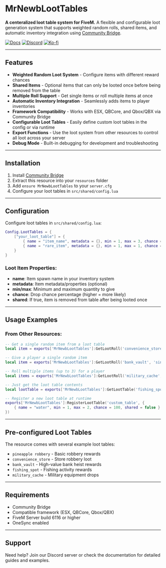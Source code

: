 # MrNewbLootTables
**A centeralized loot table system for FiveM.**
A flexible and configurable loot generation system that supports weighted random rolls, shared items, and automatic inventory integration using [Community Bridge](https://github.com/TheOrderFivem/community_bridge).

[![Docs](https://img.shields.io/badge/Docs-GitBook-blue?style=for-the-badge&logo=gitbook)](https://mrnewbs-scrips.gitbook.io/guide)
[![Discord](https://img.shields.io/discord/1204398264812830720?label=Discord&logo=discord&color=7289DA&style=for-the-badge)](https://discord.gg/mrnewbscripts)
[![Ko-fi](https://img.shields.io/badge/Support-Ko--fi-FF5E5B?style=for-the-badge&logo=ko-fi)](https://ko-fi.com/R5R76BIM9)

---

## Features

* **Weighted Random Loot System** - Configure items with different reward chances
* **Shared Items** - Optional items that can only be looted once before being removed from the table
* **Multiple Roll Support** - Get single items or roll multiple items at once
* **Automatic Inventory Integration** - Seamlessly adds items to player inventories
* **Framework Compatibility** - Works with ESX, QBCore, and Qbox/QBX via Community Bridge
* **Configurable Loot Tables** - Easily define custom loot tables in the config or via runtime
* **Export Functions** - Use the loot system from other resources to control all loot across your server
* **Debug Mode** - Built-in debugging for development and troubleshooting

---

## Installation

1. Install [Community Bridge](https://github.com/TheOrderFivem/community_bridge)
2. Extract this resource into your `resources` folder
3. Add `ensure MrNewbLootTables` to your `server.cfg`
4. Configure your loot tables in `src/shared/config.lua`

---

## Configuration

Configure loot tables in `src/shared/config.lua`:

```lua
Config.LootTables = {
    ["your_loot_table"] = {
        { name = "item_name", metadata = {}, min = 1, max = 3, chance = 50, shared = false },
        { name = "rare_item", metadata = {}, min = 1, max = 1, chance = 10, shared = true },
    }
}
```

### Loot Item Properties:
- **name**: Item spawn name in your inventory system
- **metadata**: Item metadata/properties (optional)
- **min/max**: Minimum and maximum quantity to give
- **chance**: Drop chance percentage (higher = more likely)
- **shared**: If true, item is removed from table after being looted once

---

## Usage Examples

### From Other Resources:

```lua
-- Get a single random item from a loot table
local item = exports['MrNewbLootTables']:GetLootRoll('convenience_store', 'single')

-- Give a player a single random item
local item = exports['MrNewbLootTables']:GetLootRoll('bank_vault', 'single', playerId)

-- Roll multiple items (up to 3) for a player
local items = exports['MrNewbLootTables']:GetLootRoll('military_cache', 'multiple', playerId, 3)

-- Just get the loot table contents
local lootTable = exports['MrNewbLootTables']:GetLootTable('fishing_spot')

-- Register a new loot table at runtime
exports['MrNewbLootTables']:RegisterLootTable('custom_table', {
    { name = "water", min = 1, max = 2, chance = 100, shared = false }
})
```

---

## Pre-configured Loot Tables

The resource comes with several example loot tables:
- `pineapple robbery` - Basic robbery rewards
- `convenience_store` - Store robbery loot
- `bank_vault` - High-value bank heist rewards
- `fishing_spot` - Fishing activity rewards
- `military_cache` - Military equipment drops

---

## Requirements

* Community Bridge
* Compatible framework (ESX, QBCore, Qbox/QBX)
* FiveM Server build 6116 or higher
* OneSync enabled

---

## Support

Need help? Join our Discord server or check the documentation for detailed guides and examples.
